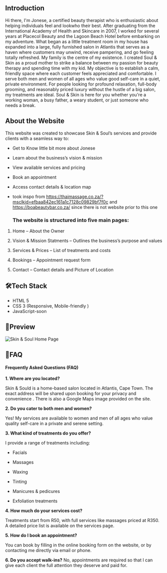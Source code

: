 ## Introduction

Hi there, I'm Jonese, a certified beauty therapist who is enthusiastic about helping individuals feel and lookwho their best.
After graduating from the International Academy of Health and Skincare in 2007, I worked for several years at Placecol Beauty and the Lagoon Beach Hotel before embarking on my adventure.
What began as a little treatment room in my house has expanded into a large, fully furnished salon in Atlantis that serves as a haven where customers may unwind, receive pampering, and go feeling totally refreshed.
My family is the centre of my existence. I created Soul & Skin as a proud mother to strike a balance between my passion for beauty therapy and spending time with my kid.
My objective is to establish a calm, friendly space where each customer feels appreciated and comfortable.
I serve both men and women of all ages who value good self-care in a quiet, private environment. For people looking for profound relaxation, 
full-body grooming, and reasonably priced luxury without the hustle of a big salon, my treatments are ideal.
Soul & Skin is here for you whether you're a working woman, a busy father, a weary student, or just someone who needs a break.

## About the Website

This website was created to showcase Skin & Soul’s services and provide clients with a seamless way to:
 
- Get to Know  little bit more about Jonese

- Learn about the business’s vision & mission

- View available services and pricing

- Book an appointment 

- Access contact details & location map

- took inspo from https://thaimassage.co.za/?msclkid=efbaa842ec161a1c7128c09829bf7f0c and https://boabeautybar.co.za/ since there is not website prior to this one

  ### The website is structured into five main pages:

1. Home – About the Owner

2. Vision & Mission Statments – Outlines the business’s purpose and values

3. Services & Prices – List of treatments and costs

4. Bookings – Appointment request form

5. Contact – Contact details and Picture of Location

## 🛠️Tech Stack
* HTML 5
* CSS 3 (Responsive, Mobile-friendly )
* JavaScript-soon

## 📸Preview

![Skin & Soul Home Page](assets/images/Skin&SoulHomePage.jpg)


## 🔎FAQ

#### Frequently Asked Questions (FAQ)

**1. Where are you located?** 

Skin & Sould is a home-based salon located in Atlantis, Cape Town. The exact address will be shared upon booking for your privacy and convenience . There is also a Google Maps image provided on the site.

**2. Do you cater to both men and women?**

Yes! My services are available to women and men of all ages who value quality self-care in a private and serene setting.

**3. What kind of treatments do you offer?**

I provide a range of treatments including:

- Facials

- Massages

- Waxing 

- Tinting

- Manicures & pedicures

- Exfoliation treatments


**4. How much do your services cost?**

Treatments start from R50, with full services like massages priced at R350. A detailed price list is available on the services page.

**5. How do I book an appointment?**

You can book by filling in the online booking form on the website, or by contacting me directly via email or phone.

**6. Do you accept walk-ins?**
No, appointments are required so that I can give each client the full attention they deserve and paid for.




